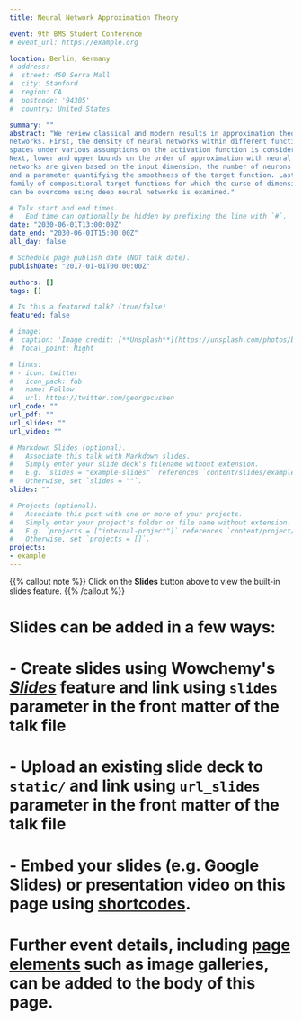 ```yaml
---
title: Neural Network Approximation Theory

event: 9th BMS Student Conference
# event_url: https://example.org

location: Berlin, Germany
# address:
#  street: 450 Serra Mall
#  city: Stanford
#  region: CA
#  postcode: '94305'
#  country: United States

summary: ""
abstract: "We review classical and modern results in approximation theory of neural
networks. First, the density of neural networks within different function
spaces under various assumptions on the activation function is considered.
Next, lower and upper bounds on the order of approximation with neural
networks are given based on the input dimension, the number of neurons
and a parameter quantifying the smoothness of the target function. Lastly, a
family of compositional target functions for which the curse of dimensionality
can be overcome using deep neural networks is examined."

# Talk start and end times.
#   End time can optionally be hidden by prefixing the line with `#`.
date: "2030-06-01T13:00:00Z"
date_end: "2030-06-01T15:00:00Z"
all_day: false

# Schedule page publish date (NOT talk date).
publishDate: "2017-01-01T00:00:00Z"

authors: []
tags: []

# Is this a featured talk? (true/false)
featured: false

# image:
#  caption: 'Image credit: [**Unsplash**](https://unsplash.com/photos/bzdhc5b3Bxs)'
#  focal_point: Right

# links:
# - icon: twitter
#   icon_pack: fab
#   name: Follow
#   url: https://twitter.com/georgecushen
url_code: ""
url_pdf: ""
url_slides: ""
url_video: ""

# Markdown Slides (optional).
#   Associate this talk with Markdown slides.
#   Simply enter your slide deck's filename without extension.
#   E.g. `slides = "example-slides"` references `content/slides/example-slides.md`.
#   Otherwise, set `slides = ""`.
slides: ""

# Projects (optional).
#   Associate this post with one or more of your projects.
#   Simply enter your project's folder or file name without extension.
#   E.g. `projects = ["internal-project"]` references `content/project/deep-learning/index.md`.
#   Otherwise, set `projects = []`.
projects:
- example
---
```


{{% callout note %}}
Click on the **Slides** button above to view the built-in slides feature.
{{% /callout %}}

# Slides can be added in a few ways:

# - **Create** slides using Wowchemy's [*Slides*](https://wowchemy.com/docs/managing-content/#create-slides) feature and link using `slides` parameter in the front matter of the talk file
# - **Upload** an existing slide deck to `static/` and link using `url_slides` parameter in the front matter of the talk file
# - **Embed** your slides (e.g. Google Slides) or presentation video on this page using [shortcodes](https://wowchemy.com/docs/writing-markdown-latex/).

# Further event details, including [page elements](https://wowchemy.com/docs/writing-markdown-latex/) such as image galleries, can be added to the body of this page.
